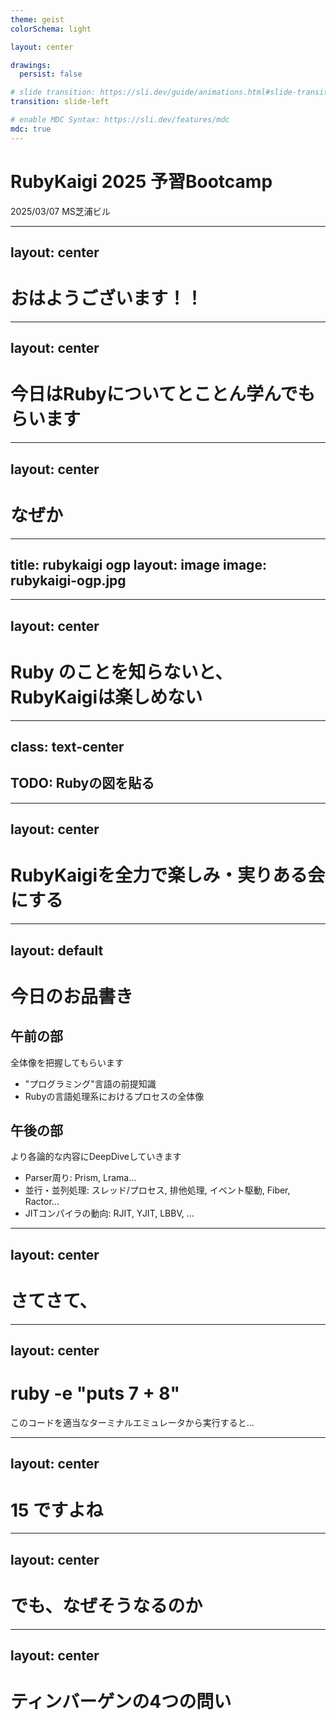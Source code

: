 ```yaml
---
theme: geist
colorSchema: light

layout: center

drawings:
  persist: false

# slide transition: https://sli.dev/guide/animations.html#slide-transitions
transition: slide-left

# enable MDC Syntax: https://sli.dev/features/mdc
mdc: true
---
```


# RubyKaigi 2025 予習Bootcamp

2025/03/07 MS芝浦ビル

---
layout: center
---

# おはようございます！！



---
layout: center
---

# 今日はRubyについてとことん学んでもらいます

---
layout: center
---

# なぜか

---
title: rubykaigi ogp
layout: image
image: rubykaigi-ogp.jpg
---


---
layout: center
---

# Ruby のことを知らないと、<br/>RubyKaigiは楽しめない

---
class: text-center
---

## TODO: Rubyの図を貼る



---
layout: center
---

# RubyKaigiを全力で楽しみ・実りある会にする


---
layout: default
---

# 今日のお品書き

## 午前の部
<p class="text-2xl text-black">全体像を把握してもらいます</p>
<ul class="text-xl">
  <li>"プログラミング"言語の前提知識</li>
  <li>Rubyの言語処理系におけるプロセスの全体像</li>
</ul>

## 午後の部
<p class="text-2xl text-black">より各論的な内容にDeepDiveしていきます</p>
<ul class="text-xl">
  <li>Parser周り: Prism, Lrama...</li>
  <li>並行・並列処理: スレッド/プロセス, 排他処理, イベント駆動, Fiber, Ractor...</li>
  <li>JITコンパイラの動向: RJIT, YJIT, LBBV, ...</li>
</ul>


---
layout: center
---

# さてさて、


---
layout: center
---

# ruby -e "puts 7 + 8"
<p class="text-xl">このコードを適当なターミナルエミュレータから実行すると...</p>


---
layout: center
---

# 15 <span class="text-xl">ですよね</span>


---
layout: center
---

<h1 class="font-bold text-2xl text-black"> でも、<strong class="text-4xl text-black">なぜ</strong>そうなるのか</h1>


---
layout: center
---

# ティンバーゲンの4つの問い

